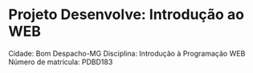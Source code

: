 # Projeto Desenvolve: Introdução ao WEB
Cidade: Bom Despacho-MG
Disciplina: Introdução à Programação WEB
Número de matrícula: PDBD183
